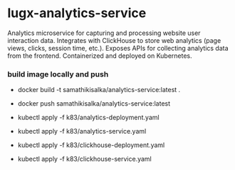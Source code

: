 # lugx-analytics-service
Analytics microservice for capturing and processing website user interaction data. Integrates with ClickHouse to store web analytics (page views, clicks, session time, etc.). Exposes APIs for collecting analytics data from the frontend. Containerized and deployed on Kubernetes.
### build image locally and push 

- docker build -t samathikisalka/analytics-service:latest .
- docker push samathikisalka/analytics-service:latest


- kubectl apply -f k83/analytics-deployment.yaml
- kubectl apply -f k83/analytics-service.yaml
- kubectl apply -f k83/clickhouse-deployment.yaml
- kubectl apply -f k83/clickhouse-service.yaml
